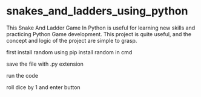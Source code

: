 # snakes_and_ladders_using_python
This Snake And Ladder Game In Python is useful for learning new skills and practicing Python Game development. This project is quite useful, and the concept and logic of the project are simple to grasp. 

first install random using pip install random in cmd

save the file with .py extension 

run the code

roll dice by 1 and enter button
